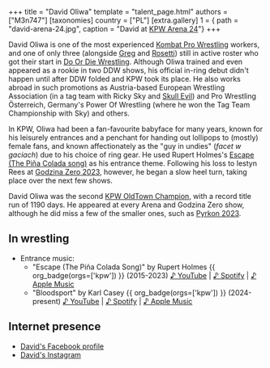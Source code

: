 +++
title = "David Oliwa"
template = "talent_page.html"
authors = ["M3n747"]
[taxonomies]
country = ["PL"]
[extra.gallery]
1 = { path = "david-arena-24.jpg", caption = "David at [KPW Arena 24](@/e/kpw/2024-02-16-kpw-arena-24-zagrozenie-lawinowe.md)"}
+++

David Oliwa is one of the most experienced [Kombat Pro Wrestling](@/o/kpw.md) workers, and one of only three (alongside [Greg](@/w/greg.md) and [Rosetti](@/w/rosetti.md)) still in active roster who got their start in [Do Or Die Wrestling](@/o/ddw.md).
Although Oliwa trained and even appeared as a rookie in two DDW shows, his official in-ring debut didn't happen until after DDW folded and KPW took its place.
He also works abroad in such promotions as Austria-based European Wrestling Association (in a tag team with Ricky Sky and [Skull Evil](@/w/skull-evil.md)) and Pro Wrestling Österreich, Germany's Power Of Wrestling (where he won the Tag Team Championship with Sky) and others.

In KPW, Oliwa had been a fan-favourite babyface for many years, known for his leisurely entrances and a penchant for handing out lollipops to (mostly) female fans, and known affectionately as the "guy in undies" (_facet w gaciach_) due to his choice of ring gear. He used Rupert Holmes's [Escape (The Piña Colada song)](https://www.youtube.com/watch?v=zROIlspgOjM) as his entrance theme.
Following his loss to Iestyn Rees at [Godzina Zero 2023](@/e/kpw/2023-08-18-kpw-godzina-zero-2023.md), however, he began a slow heel turn, taking place over the next few shows.

David Oliwa was the second [KPW OldTown Champion](@/c/kpw-old-town-championship.md), with a record title run of 1190 days. He appeared at every Arena and Godzina Zero show, although he did miss a few of the smaller ones, such as [Pyrkon 2023](@/e/kpw/2023-06-17-kpw-pyrkon-2023.md).

## In wrestling

* Entrance music:
  - "Escape (The Piña Colada Song)" by Rupert Holmes {{ org_badge(orgs=['kpw']) }} (2015-2023)
 [♪ YouTube](https://www.youtube.com/watch?v=FXG_I_tf_i4) | 
 [♪ Spotify](https://open.spotify.com/track/5IMtdHjJ1OtkxbGe4zfUxQ) | 
 [♪ Apple Music](https://music.apple.com/pl/album/escape-the-pina-colada-song/1443846037?i=1443846163)
  - "Bloodsport" by Karl Casey {{ org_badge(orgs=['kpw']) }} (2024-present)
 [♪ YouTube](https://www.youtube.com/watch?v=dP4GoeO5El8) | 
 [♪ Spotify](https://open.spotify.com/track/2VvDAaS9MCN7WWwnG3N9JD) | 
 [♪ Apple Music](https://music.apple.com/us/album/bloodsport/1657524342?i=1657524748)

## Internet presence

* [David's Facebook profile](https://www.facebook.com/FFDavidOliwa/)
* [David's Instagram](https://www.instagram.com/david_oliwa_wrestler/)
